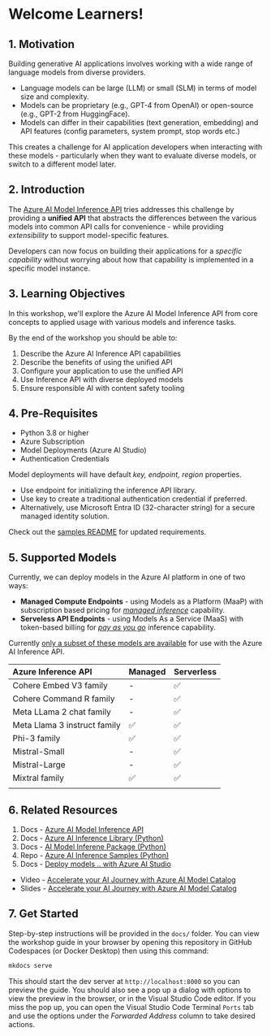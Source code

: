 # Welcome Learners!

## 1. Motivation
Building generative AI applications involves working with a wide range of language models from diverse providers.
 - Language models can be large (LLM) or small (SLM) in terms of model size and complexity.
 - Models can be proprietary (e.g., GPT-4 from OpenAI) or open-source (e.g., GPT-2 from HuggingFace).
 - Models can differ in their capabilities (text generation, embedding) and API features (config parameters, system prompt, stop words etc.)

This creates a challenge for AI application developers when interacting with these models - particularly when they want to evaluate diverse models, or switch to a different model later.

## 2. Introduction 
The [Azure AI Model Inference API](https://learn.microsoft.com/azure/machine-learning/reference-model-inference-api) tries addresses this challenge by providing a **unified API** that abstracts the differences between the various models into common API calls for convenience - while providing _extensibility_ to support model-specific features.

Developers can now focus on building their applications for a _specific capability_ without worrying about how that capability is implemented in a specific model instance.


## 3. Learning Objectives

In this workshop, we'll explore the Azure AI Model Inference API from core concepts to applied usage with various models and inference tasks. 

By the end of the workshop you should be able to:
1. Describe the Azure AI Inference API capabilities
1. Describe the benefits of using the unified API
1. Configure your application to use the unified API
1. Use Inference API with diverse deployed models
1. Ensure responsible AI with content safety tooling 

## 4. Pre-Requisites

- Python 3.8 or higher
- Azure Subscription
- Model Deployments (Azure AI Studio)
- Authentication Credentials

Model deployments will have default _key, endpoint, region_ properties.
- Use endpoint for initializing the inference API library.
- Use key to create a traditional authentication credential if preferred.
- Alternatively, use Microsoft Entra ID (32-character string) for a secure managed identity solution.


Check out the [samples README](https://github.com/Azure/azure-sdk-for-python/blob/main/sdk/ai/azure-ai-inference/README.md#prerequisites) for updated requirements.



## 5. Supported Models

Currently, we can deploy models in the Azure AI platform in one of two ways:
 - **Managed Compute Endpoints** - using Models as a Platform (MaaP) with subscription based pricing for [_managed inference_](https://learn.microsoft.com/en-us/azure/machine-learning/concept-endpoints-online?view=azureml-api-2) capability.
 - **Serveless API Endpoints** - using Models As a Service (MaaS) with token-based billing for [_pay as you go_](https://learn.microsoft.com/en-us/azure/machine-learning/how-to-deploy-models-serverless?view=azureml-api-2&tabs=azure-studio) inference capability.
 
Currently [only a subset of these models are available](https://learn.microsoft.com/en-us/azure/machine-learning/reference-model-inference-api?view=azureml-api-2&tabs=python#availability) for use with the Azure AI Inference API.

| Azure Inference API | Managed | Serverless |
|:---|:---|:---|
| Cohere Embed V3 family | - | ✅|
| Cohere Command R  family| - | ✅|
| Meta LLama 2 chat family|  - | ✅|
| Meta Llama 3 instruct family |  ✅ | ✅|
| Phi-3 family |  ✅ | ✅|
| Mistral-Small | - | ✅|
| Mistral-Large |  - | ✅|
| Mixtral family |  ✅ | ✅|
| | |


## 6. Related Resources

1. Docs - [Azure AI Model Inference API](https://learn.microsoft.com/azure/machine-learning/reference-model-inference-api) 
1. Docs - [Azure AI Inference Library (Python)](https://learn.microsoft.com/en-us/python/api/overview/azure/ai-inference-readme) 
1. Docs - [AI Model Inferene Package (Python)](https://learn.microsoft.com/python/api/azure-ai-inference/azure.ai.inference) 
1. Repo - [Azure AI Inference Samples (Python)](https://github.com/Azure/azure-sdk-for-python/tree/main/sdk/ai/azure-ai-inference/samples) 
1. Docs - [Deploy models .. with Azure AI Studio](https://learn.microsoft.com/azure/ai-studio/concepts/deployments-overview)
- Video - [Accelerate your AI Journey with Azure AI Model Catalog](https://build.microsoft.com/en-US/sessions/6809f536-19ee-4b8d-aa06-dfde657c6b90?source=sessions)
- Slides - [Accelerate your AI Journey with Azure AI Model Catalog](https://medius.microsoft.com/video/asset/PPT/c8af97e4-0dc5-4eee-b2fe-1f15be58bab7)

## 7. Get Started

Step-by-step instructions will be provided in the `docs/` folder. You can view the workshop guide in your browser by opening this repository in GitHub Codespaces (or Docker Desktop) then using this command:

```bash
mkdocs serve
```

This should start the dev server at `http://localhost:8000` so you can preview the guide. You should also see a pop up a dialog with options to view the preview in the browser, or in the Visual Studio Code editor. If you miss the pop up, you can open the Visual Studio Code Terminal `Ports` tab and use the options under the _Forwarded Address_ column to take desired actions.